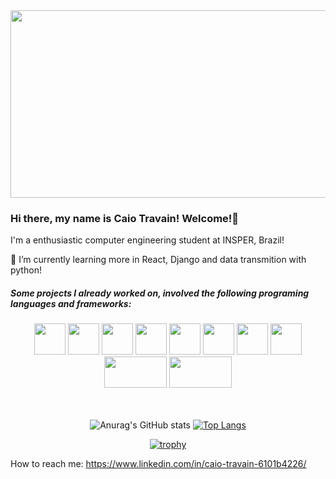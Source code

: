 
<div align="center">
  <img src="https://developers.giphy.com/branch/master/static/api-512d36c09662682717108a38bbb5c57d.gif" width="600" height="300"/>
</div>


### Hi there, my name is Caio Travain! Welcome!👋

I'm a enthusiastic computer engineering student at INSPER, Brazil! 

🌱 I’m currently learning more in React, Django and data transmition with python!



##### Some projects I already worked on, involved the following programing languages and frameworks:
<div align="center">
<img src = "https://img.icons8.com/fluency/344/python.png"  width="50" height="50"/>
<img src = "https://img.icons8.com/color/344/java-coffee-cup-logo--v2.png"  width="50" height="50"/>
<img src = "https://img.icons8.com/fluency/344/javascript.png"  width="50" height="50"/>
 <img src = "https://img.icons8.com/plasticine/344/react.png"  width="50" height="50"/>
   <img src = "https://img.icons8.com/color/344/django.png"  width="50" height="50"/>
     <img src = "https://img.icons8.com/color/344/html-5--v1.png"  width="50" height="50"/>  
       <img src = "https://img.icons8.com/color/344/css3.png"  width="50" height="50"/>
         <img src = "https://play-lh.googleusercontent.com/YrY5n418F1joskaaIE1ou8991mmdEaTR66Mr8fHwuRGIkE9ZSnHeiJc-BcUoeU4dhNZl"  width="50" height="50"/>
           <img src = "https://www.django-rest-framework.org/img/logo.png"  width="100" height="50"/>
 <img src = "https://img.icons8.com/?size=512&id=40670&format=png"  width="100" height="50"/>

</div>

</br>
</br>
<div align="center">
  
![Anurag's GitHub stats](https://github-readme-stats.vercel.app/api?username=caiotravain&show_icons=true&theme=radical) [![Top Langs](https://github-readme-stats.vercel.app/api/top-langs/?username=caiotravain&langs_count=9&hide=stata,verilog,mathematica,makefile,tcl&layout=compact&theme=dark)](https://github.com/caiotravain/github-readme-stats)
  
  
[![trophy](https://github-profile-trophy.vercel.app/?username=caiotravain&theme=onedark&rank=SSS,SS,S,AAA,AA,A,UNKNOWN,%20SECRET)](https://github.com/caiotravain/github-profile-trophy)

</div>

How to reach me: https://www.linkedin.com/in/caio-travain-6101b4226/

<!--
**caiotravain/caiotravain** is a ✨ _special_ ✨ repository because its `README.md` (this file) appears on your GitHub profile.

Here are some ideas to get you started:

- 🔭 I’m currently working on ...
- 🌱 I’m currently learning ...
- 👯 I’m looking to collaborate on ...
- 🤔 I’m looking for help with ...
- 💬 Ask me about ...
- 📫 How to reach me: ...
- 😄 Pronouns: ...
- ⚡ Fun fact: ...
-->
